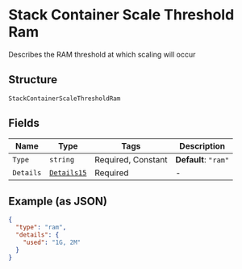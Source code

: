 
# Stack Container Scale Threshold Ram

Describes the RAM threshold at which scaling will occur

## Structure

`StackContainerScaleThresholdRam`

## Fields

| Name | Type | Tags | Description |
|  --- | --- | --- | --- |
| `Type` | `string` | Required, Constant | **Default**: `"ram"` |
| `Details` | [`Details15`](../../doc/models/details-15.md) | Required | - |

## Example (as JSON)

```json
{
  "type": "ram",
  "details": {
    "used": "1G, 2M"
  }
}
```

